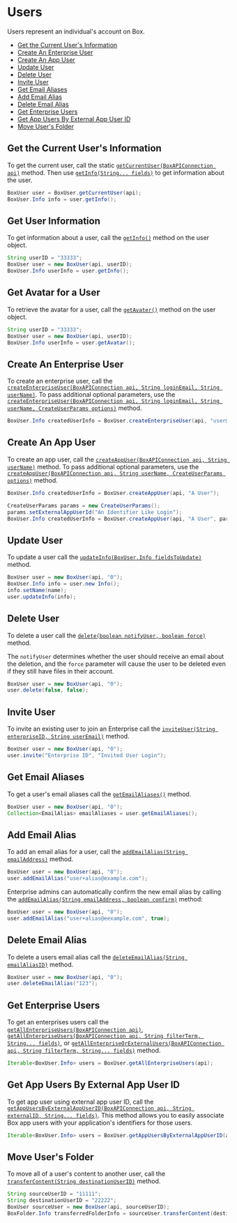 Users
=====

Users represent an individual's account on Box.

<!-- START doctoc generated TOC please keep comment here to allow auto update -->
<!-- DON'T EDIT THIS SECTION, INSTEAD RE-RUN doctoc TO UPDATE -->


- [Get the Current User's Information](#get-the-current-users-information)
- [Create An Enterprise User](#create-an-enterprise-user)
- [Create An App User](#create-an-app-user)
- [Update User](#update-user)
- [Delete User](#delete-user)
- [Invite User](#invite-user)
- [Get Email Aliases](#get-email-aliases)
- [Add Email Alias](#add-email-alias)
- [Delete Email Alias](#delete-email-alias)
- [Get Enterprise Users](#get-enterprise-users)
- [Get App Users By External App User ID](#get-app-users-by-external-app-user-id)
- [Move User's Folder](#move-users-folder)

<!-- END doctoc generated TOC please keep comment here to allow auto update -->

Get the Current User's Information
----------------------------------

To get the current user, call the static
[`getCurrentUser(BoxAPIConnection api)`][get-current-user] method.
Then use [`getInfo(String... fields)`][get-info] to get information about the user.

```java
BoxUser user = BoxUser.getCurrentUser(api);
BoxUser.Info info = user.getInfo();
```

[get-current-user]: http://opensource.box.com/box-java-sdk/javadoc/com/box/sdk/BoxUser.html#getCurrentUser-com.box.sdk.BoxAPIConnection-
[get-info]: http://opensource.box.com/box-java-sdk/javadoc/com/box/sdk/BoxUser.html#getInfo-java.lang.String...-

Get User Information
--------------------

To get information about a user, call the [`getInfo()`][get-info] method on the user object.

```java
String userID = "33333";
BoxUser user = new BoxUser(api, userID);
BoxUser.Info userInfo = user.getInfo();
```

Get Avatar for a User
---------------------

To retrieve the avatar for a user, call the [`getAvater()`][get-avatar] method on the user object.

```java
String userID = "33333";
BoxUser user = new BoxUser(api, userID);
BoxUser.Info userInfo = user.getAvatar();
```

[get-avatar]: ttp://opensource.box.com/box-java-sdk/javadoc/com/box/sdk/BoxUser.html#getAvatar--

Create An Enterprise User
-------------------------

To create an enterprise user, call the
[`createEnterpriseUser(BoxAPIConnection api, String loginEmail, String userName)`][create-enterprise-user].
To pass additional optional parameters, use the
[`createEnterpriseUser(BoxAPIConnection api, String loginEmail, String userName, CreateUserParams options)`][create-enterprise-user-2]
method.

```java
BoxUser.Info createdUserInfo = BoxUser.createEnterpriseUser(api, "user@example.com", "A User");
```

[create-enterprise-user]: http://opensource.box.com/box-java-sdk/javadoc/com/box/sdk/BoxUser.html#createEnterpriseUser-com.box.sdk.BoxAPIConnection-java.lang.String-java.lang.String-
[create-enterprise-user-2]: http://opensource.box.com/box-java-sdk/javadoc/com/box/sdk/BoxUser.html#createAppUser-com.box.sdk.BoxAPIConnection-java.lang.String-com.box.sdk.CreateUserParams-

Create An App User
------------------

To create an app user, call the
[`createAppUser(BoxAPIConnection api, String userName)`][create-app-user] method.
To pass additional optional parameters, use the
[`createAppUser(BoxAPIConnection api, String userName, CreateUserParams options)`][create-app-user-2] method.

```java
BoxUser.Info createdUserInfo = BoxUser.createAppUser(api, "A User");
```

```java
CreateUserParams params = new CreateUserParams();
params.setExternalAppUserId("An Identifier Like Login");
BoxUser.Info createdUserInfo = BoxUser.createAppUser(api, "A User", params);
```

[create-app-user]: http://opensource.box.com/box-java-sdk/javadoc/com/box/sdk/BoxUser.html#createAppUser-com.box.sdk.BoxAPIConnection-java.lang.String-
[create-app-user-2]: http://opensource.box.com/box-java-sdk/javadoc/com/box/sdk/BoxUser.html#createAppUser-com.box.sdk.BoxAPIConnection-java.lang.String-com.box.sdk.CreateUserParams-


Update User
-----------

To update a user call the [`updateInfo(BoxUser.Info fieldsToUpdate)`][update-info] method.

```java
BoxUser user = new BoxUser(api, "0");
BoxUser.Info info = user.new Info();
info.setName(name);
user.updateInfo(info);
```

[update-info]: http://opensource.box.com/box-java-sdk/javadoc/com/box/sdk/BoxUser.html#updateInfo-com.box.sdk.BoxUser.Info-

Delete User
-----------

To delete a user call the [`delete(boolean notifyUser, boolean force)`][delete] method.

The `notifyUser` determines whether the user should receive an email about the deletion,
and the `force` parameter will cause the user to be deleted even if they still have files
in their account.

```java
BoxUser user = new BoxUser(api, "0");
user.delete(false, false);
```

[delete]: http://opensource.box.com/box-java-sdk/javadoc/com/box/sdk/BoxUser.html#delete-boolean-boolean-

Invite User
-----------

To invite an existing user to join an Enterprise call the
[`inviteUser(String enterpriseID, String userEmail)`][invite] method.

```java
BoxUser user = new BoxUser(api, "0");
user.invite("Enterprise ID", "Invited User Login");
```

[invite]:  http://opensource.box.com/box-java-sdk/javadoc/com/box/sdk/BoxUser.html#inviteUser-java.lang.String-java.lang.String-

Get Email Aliases
-----------------

To get a user's email aliases call the [`getEmailAliases()`][get-email-aliases] method.

```java
BoxUser user = new BoxUser(api, "0");
Collection<EmailAlias> emailAliases = user.getEmailAliases();
```

[get-email-aliases]: http://opensource.box.com/box-java-sdk/javadoc/com/box/sdk/BoxUser.html#getEmailAliases--

Add Email Alias
---------------

To add an email alias for a user, call the
[`addEmailAlias(String emailAddress)`][add-email-alias] method.

```java
BoxUser user = new BoxUser(api, "0");
user.addEmailAlias("user+alias@example.com");
```

Enterprise admins can automatically confirm the new email alias by calling the
[`addEmailAlias(String emailAddress, boolean confirm)`][add-email-alias2] method:

```java
BoxUser user = new BoxUser(api, "0");
user.addEmailAlias("user+alias@eexample.com", true);
```

[add-email-alias]: http://opensource.box.com/box-java-sdk/javadoc/com/box/sdk/BoxUser.html#addEmailAlias-java.lang.String-
[add-email-alias2]: http://opensource.box.com/box-java-sdk/javadoc/com/box/sdk/BoxUser.html#addEmailAlias-java.lang.String-boolean-

Delete Email Alias
------------------

To delete a users email alias call the
[`deleteEmailAlias(String emailAliasID)`][delete-email-alias] method.

```java
BoxUser user = new BoxUser(api, "0");
user.deleteEmailAlias("123");
```

[delete-email-alias]: http://opensource.box.com/box-java-sdk/javadoc/com/box/sdk/BoxUser.html#deleteEmailAlias-java.lang.String-

Get Enterprise Users
--------------------

To get an enterprises users call the
[`getAllEnterpriseUsers(BoxAPIConnection api)`][get-all-enterprise-users],
[`getAllEnterpriseUsers(BoxAPIConnection api, String filterTerm, String... fields)`][get-all-enterprise-users-2], or
[`getAllEnterpriseOrExternalUsers(BoxAPIConnection api, String filterTerm, String... fields)`][get-all-enterprise-users-3] method.

```java
Iterable<BoxUser.Info> users = BoxUser.getAllEnterpriseUsers(api);
```

[get-all-enterprise-users]: http://opensource.box.com/box-java-sdk/javadoc/com/box/sdk/BoxUser.html#getAllEnterpriseUsers-com.box.sdk.BoxAPIConnection-
[get-all-enterprise-users-2]: http://opensource.box.com/box-java-sdk/javadoc/com/box/sdk/BoxUser.html#getAllEnterpriseUsers-com.box.sdk.BoxAPIConnection-java.lang.String-java.lang.String...-
[get-all-enterprise-users-3]: http://opensource.box.com/box-java-sdk/javadoc/com/box/sdk/BoxUser.html#getAllEnterpriseOrExternalUsers-com.box.sdk.BoxAPIConnection-java.lang.String-java.lang.String...-

Get App Users By External App User ID
-------------------------------------

To get app user using external app user ID, call the
[`getAppUsersByExternalAppUserID(BoxAPIConnection api, String externalID, String... fields)`][get-app-users-by-external-app-user-id].
This method allows you to easily associate Box app users with your application's
identifiers for those users.

```java
Iterable<BoxUser.Info> users = BoxUser.getAppUsersByExternalAppUserID(api, "external_app_user_id");
```

[get-app-users-by-external-app-user-id]: http://opensource.box.com/box-java-sdk/javadoc/com/box/sdk/BoxUser.html#getAppUsersByExternalAppUserID-com.box.sdk.BoxAPIConnection-java.lang.String-java.lang.String...-

Move User's Folder
------------------

To move all of a user's content to another user, call the
[`transferContent(String destinationUserID)`][transfer-folder-to-new-user] method.

```java
String sourceUserID = "11111";
String destinationUserID = "22222";
BoxUser sourceUser = new BoxUser(api, sourceUserID);
BoxFolder.Info transferredFolderInfo = sourceUser.transferContent(destinationUserID);
```

[transfer-folder-to-new-user]: http://opensource.box.com/box-java-sdk/javadoc/com/box/sdk/BoxUser.html#transferContent-java.lang.String-
